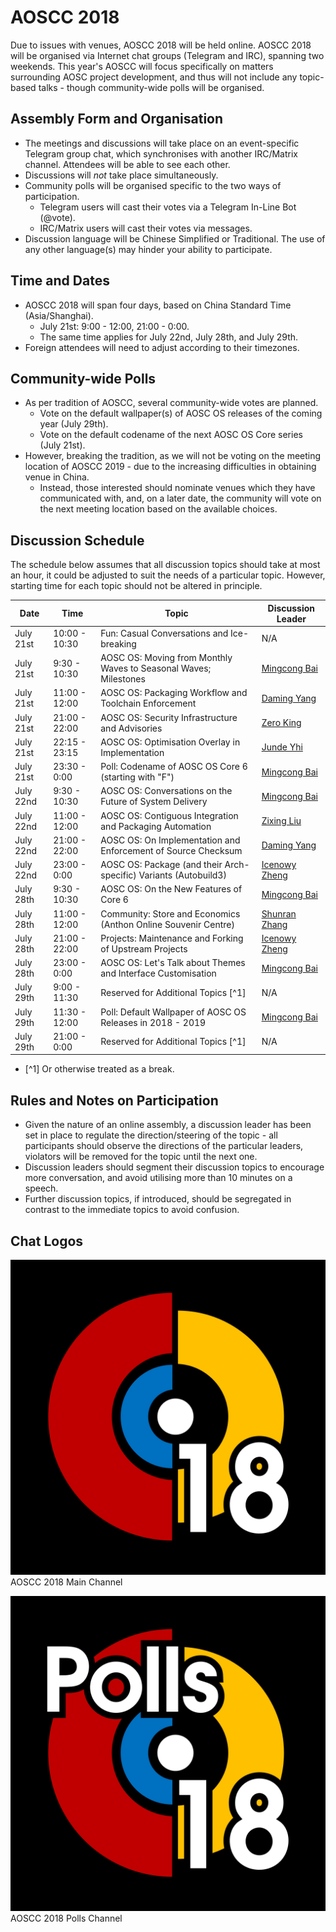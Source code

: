 AOSCC 2018
==========

Due to issues with venues, AOSCC 2018 will be held online. AOSCC 2018 will be
organised via Internet chat groups (Telegram and IRC), spanning two weekends.
This year's AOSCC will focus specifically on matters surrounding AOSC project
development, and thus will not include any topic-based talks - though
community-wide polls will be organised.

Assembly Form and Organisation
------------------------------

- The meetings and discussions will take place on an event-specific Telegram
  group chat, which synchronises with another IRC/Matrix channel. Attendees will
  be able to see each other.
- Discussions will *not* take place simultaneously.
- Community polls will be organised specific to the two ways of participation.
    - Telegram users will cast their votes via a Telegram In-Line Bot (@vote).
    - IRC/Matrix users will cast their votes via messages.
- Discussion language will be Chinese Simplified or Traditional. The use of any
  other language(s) may hinder your ability to participate.

Time and Dates
--------------

- AOSCC 2018 will span four days, based on China Standard Time (Asia/Shanghai).
    - July 21st: 9:00 - 12:00, 21:00 - 0:00.
    - The same time applies for July 22nd, July 28th, and July 29th.
- Foreign attendees will need to adjust according to their timezones.

Community-wide Polls
--------------------

- As per tradition of AOSCC, several community-wide votes are planned.
    - Vote on the default wallpaper(s) of AOSC OS releases of the coming year
      (July 29th).
    - Vote on the default codename of the next AOSC OS Core series (July 21st).
- However, breaking the tradition, as we will not be voting on the meeting
  location of AOSCC 2019 - due to the increasing difficulties in obtaining
  venue in China.
    - Instead, those interested should nominate venues which they have
      communicated with, and, on a later date, the community will vote on the
      next meeting location based on the available choices.

Discussion Schedule
-------------------

The schedule below assumes that all discussion topics should take at most an
hour, it could be adjusted to suit the needs of a particular topic. However,
starting time for each topic should not be altered in principle.

| Date      | Time          | Topic                                                            | Discussion Leader                               |
|-----------|---------------|------------------------------------------------------------------|-------------------------------------------------|
| July 21st | 10:00 - 10:30 | Fun: Casual Conversations and Ice-breaking                       | N/A                                             |
| July 21st | 9:30 - 10:30  | AOSC OS: Moving from Monthly Waves to Seasonal Waves; Milestones | [Mingcong Bai](https://github.com/MingcongBai/) |
| July 21st | 11:00 - 12:00 | AOSC OS: Packaging Workflow and Toolchain Enforcement            | [Daming Yang](https://github.com/LionNatsu/)      |
| July 21st | 21:00 - 22:00 | AOSC OS: Security Infrastructure and Advisories                  | [Zero King](https://github.com/l2dy)            |
| July 21st | 22:15 - 23:15 | AOSC OS: Optimisation Overlay in Implementation                  | [Junde Yhi](https://github.com/lmy441900/)      |
| July 21st | 23:30 - 0:00  | Poll: Codename of AOSC OS Core 6 (starting with "F")             | [Mingcong Bai](https://github.com/MingcongBai/) |
| July 22nd | 9:30 - 10:30  | AOSC OS: Conversations on the Future of System Delivery          | [Mingcong Bai](https://github.com/MingcongBai/) |
| July 22nd | 11:00 - 12:00 | AOSC OS: Contiguous Integration and Packaging Automation         | [Zixing Liu](https://github.com/liushuyu/)      |
| July 22nd | 21:00 - 22:00 | AOSC OS: On Implementation and Enforcement of Source Checksum    | [Daming Yang](https://github.com/LionNatsu/)      |
| July 22nd | 23:00 - 0:00  | AOSC OS: Package (and their Arch-specific) Variants (Autobuild3) | [Icenowy Zheng](https://github.com/Icenowy/)    |
| July 28th | 9:30 - 10:30  | AOSC OS: On the New Features of Core 6                           | [Mingcong Bai](https://github.com/MingcongBai/) |
| July 28th | 11:00 - 12:00 | Community: Store and Economics (Anthon Online Souvenir Centre)   | [Shunran Zhang](https://github.com/StephDC/)      |
| July 28th | 21:00 - 22:00 | Projects: Maintenance and Forking of Upstream Projects           | [Icenowy Zheng](https://github.com/Icenowy/)    |
| July 28th | 23:00 - 0:00  | AOSC OS: Let's Talk about Themes and Interface Customisation     | [Mingcong Bai](https://github.com/MingcongBai/) |
| July 29th | 9:00 - 11:30  | Reserved for Additional Topics [^1]                              | N/A                                             |
| July 29th | 11:30 - 12:00 | Poll: Default Wallpaper of AOSC OS Releases in 2018 - 2019       | [Mingcong Bai](https://github.com/MingcongBai/) |
| July 29th | 21:00 - 0:00  | Reserved for Additional Topics [^1]                              | N/A                                             |

- [^1] Or otherwise treated as a break.

Rules and Notes on Participation
--------------------------------

- Given the nature of an online assembly, a discussion leader has been set in
  place to regulate the direction/steering of the topic - all participants
  should observe the directions of the particular leaders, violators will be
  removed for the topic until the next one.
- Discussion leaders should segment their discussion topics to encourage more
  conversation, and avoid utilising more than 10 minutes on a speech.
- Further discussion topics, if introduced, should be segregated in contrast
  to the immediate topics to avoid confusion.
  
Chat Logos
----------

![aoscc-main](https://github.com/AOSC-Dev/aoscc/blob/master/2018/assets/chat-logos/aoscc.png)
AOSCC 2018 Main Channel

![aoscc-polls](https://github.com/AOSC-Dev/aoscc/blob/master/2018/assets/chat-logos/aoscc-polls.png)
AOSCC 2018 Polls Channel
